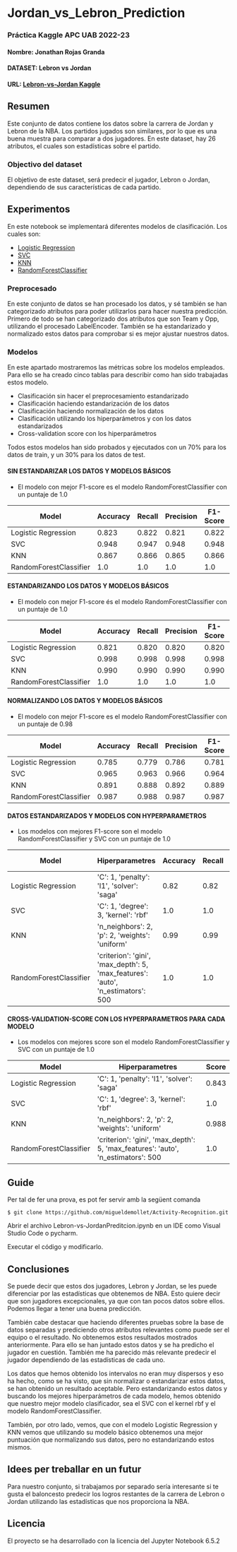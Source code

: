 # Jordan_vs_Lebron_Prediction

### Práctica Kaggle APC UAB 2022-23
#### Nombre: Jonathan Rojas Granda 
#### DATASET: Lebron vs Jordan
#### URL: [Lebron-vs-Jordan Kaggle](https://www.kaggle.com/datasets/edgarhuichen/nba-players-career-game-log)

## Resumen
Este conjunto de datos contiene los datos sobre la carrera de Jordan y Lebron de la NBA. Los partidos jugados son similares, por lo que es una buena muestra para comparar a dos jugadores. En este dataset, hay 26 atributos, el cuales son estadísticas sobre el partido.

### Objectivo del dataset
El objetivo de este dataset, será predecir el jugador, Lebron o Jordan, dependiendo de sus características de cada partido.

## Experimentos
En este notebook se implementará diferentes modelos de clasificación. Los cuales son:
- [Logistic Regression](https://scikit-learn.org/stable/modules/generated/sklearn.linear_model.LogisticRegression.html)
- [SVC](https://scikit-learn.org/stable/modules/generated/sklearn.svm.SVC.html)
- [KNN](https://scikit-learn.org/stable/modules/generated/sklearn.neighbors.KNeighborsClassifier.html)
- [RandomForestClassifier](https://scikit-learn.org/stable/modules/generated/sklearn.ensemble.RandomForestClassifier.html)

### Preprocesado
En este conjunto de datos se han procesado los datos, y sé también se han categorizado atributos para poder utilizarlos para hacer nuestra predicción.
Primero de todo se han categorizado dos atributos que son Team y Opp, utilizando el procesado LabelEncoder. También se ha estandarizado y normalizado estos datos para comprobar si es mejor ajustar nuestros datos.

### Modelos
En este apartado mostraremos las métricas sobre los modelos empleados. Para ello se ha creado cinco tablas para describir como han sido trabajadas estos modelo.
- Clasificación sin hacer el preprocesamiento estandarizado
- Clasificación haciendo estandarización de los datos
- Clasificación haciendo normalización de los datos
- Clasificación utilizando los hiperparámetros y con los datos estandarizados
- Cross-validation score con los hiperparámetros

Todos estos modelos han sido probados y ejecutados con un 70% para los datos de train, y un 30% para los datos de test.

#### SIN ESTANDARIZAR LOS DATOS Y MODELOS BÁSICOS
- El modelo con mejor F1-score es el modelo RandomForestClassifier con un puntaje de 1.0

| Model | Accuracy | Recall | Precision | F1-Score | Temps |
| -- | -- | -- | -- | -- | -- |
| Logistic Regression | 0.823 |  0.822 |  0.821 | 0.822 | 0.204s |
| SVC | 0.948 | 0.947 | 0.948 | 0.948 | 0.155s |
| KNN | 0.867 |  0.866 | 0.865 | 0.866 | 0.003s |
| RandomForestClassifier | 1.0 | 1.0 | 1.0 | 1.0 | 0.122s |

#### ESTANDARIZANDO LOS DATOS Y MODELOS BÁSICOS
- El modelo con mejor F1-score és el modelo RandomForestClassifier con un puntaje de 1.0

| Model | Accuracy | Recall | Precision | F1-Score | Temps |
| -- | -- | -- | -- | -- | -- |
| Logistic Regression | 0.821 | 0.820 | 0.820 | 0.820 | 0.014s |
| SVC | 0.998 | 0.998 | 0.998 | 0.998 | 0.065s |
| KNN | 0.990 | 0.990 | 0.990 | 0.990 | 0.001s |
| RandomForestClassifier | 1.0 | 1.0 | 1.0 | 1.0 | 0.107s |

#### NORMALIZANDO LOS DATOS Y MODELOS BÁSICOS
- El modelo con mejor F1-score es el modelo RandomForestClassifier con un puntaje de 0.98

| Model | Accuracy | Recall | Precision | F1-Score | Temps |
| -- | -- | -- | -- | -- | -- |
| Logistic Regression | 0.785 | 0.779 | 0.786 | 0.781 | 0.151s |
| SVC | 0.965 | 0.963 | 0.966 | 0.964 | 0.157s |
| KNN | 0.891 | 0.888 | 0.892 | 0.889 | 100ms |
| RandomForestClassifier | 0.987 | 0.988 | 0.987 | 0.987 | 0.151s |

#### DATOS ESTANDARIZADOS Y MODELOS CON HYPERPARAMETROS
- Los modelos con mejores F1-score son el modelo RandomForestClassifier y SVC con un puntaje de 1.0

| Model | Hiperparametres | Accuracy | Recall | Precision | F1-Score | Temps |
| -- | -- | -- | -- | -- | -- | -- |
| Logistic Regression | 'C': 1, 'penalty': 'l1', 'solver': 'saga' | 0.82 | 0.82 | 0.82 | 0.82 | 1.08s |
| SVC | 'C': 1, 'degree': 3, 'kernel': 'rbf' | 1.0 | 1.0 | 1.0 | 1.0 | 79.66s |
| KNN | 'n_neighbors': 2, 'p': 2, 'weights': 'uniform' | 0.99 | 0.99 | 0.99 | 0.99 | 0.937s |
| RandomForestClassifier | 'criterion': 'gini', 'max_depth': 5, 'max_features': 'auto', 'n_estimators': 500 | 1.0 | 1.0 | 1.0 | 1.0 | 155.551s |

#### CROSS-VALIDATION-SCORE CON LOS HYPERPARAMETROS PARA CADA MODELO
- Los modelos con mejores score son el modelo RandomForestClassifier y SVC con un puntaje de 1.0

| Model | Hiperparametres | Score |
| -- | -- | -- |
| Logistic Regression | 'C': 1, 'penalty': 'l1', 'solver': 'saga' | 0.843 |
| SVC | 'C': 1, 'degree': 3, 'kernel': 'rbf' | 1.0 |
| KNN | 'n_neighbors': 2, 'p': 2, 'weights': 'uniform' | 0.988 |
| RandomForestClassifier | 'criterion': 'gini', 'max_depth': 5, 'max_features': 'auto', 'n_estimators': 500 | 1.0 |

## Guide
Per tal de fer una prova, es pot fer servir amb la següent comanda

``` $ git clone https://github.com/migueldemollet/Activity-Recognition.git ```

Abrir el archivo Lebron-vs-JordanPreditcion.ipynb en un IDE como Visual Studio Code o pycharm.

Executar el código y modificarlo.

## Conclusiones

Se puede decir que estos dos jugadores, Lebron y Jordan, se les puede diferenciar por las estadísticas que obtenemos de NBA. Esto quiere decir que son jugadores excepcionales, ya que con tan pocos datos sobre ellos. Podemos llegar a tener una buena predicción.

También cabe destacar que haciendo diferentes pruebas sobre la base de datos separadas y prediciendo otros atributos relevantes como puede ser el equipo o el resultado. No obtenemos estos resultados mostrados anteriormente. Para ello se han juntado estos datos y se ha predicho el jugador en cuestión. También me ha parecido más relevante predecir el jugador dependiendo de las estadísticas de cada uno.

Los datos que hemos obtenido los intervalos no eran muy dispersos y eso ha hecho, como se ha visto, que sin normalizar o estandarizar estos datos, se han obtenido un resultado aceptable. Pero estandarizando estos datos y buscando los mejores hiperparámetros de cada modelo, hemos obtenido que nuestro mejor modelo clasificador, sea el SVC con el kernel rbf y el modelo RandomForestClassifier.

También, por otro lado, vemos, que con el modelo Logistic Regression y KNN vemos que utilizando su modelo básico obtenemos una mejor puntuación que normalizando sus datos, pero no estandarizando estos mismos.

## Idees per treballar en un futur

Para nuestro conjunto, si trabajamos por separado sería interesante si te gusta el baloncesto predecir los logros restantes de la carrera de Lebron o Jordan utilizando las estadísticas que nos proporciona la NBA.

## Licencia
El proyecto se ha desarrollado con la licencia del Jupyter Notebook 6.5.2

